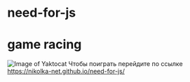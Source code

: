 # need-for-js
# game racing
![Image of Yaktocat](https://static9.depositphotos.com/1000393/1193/i/600/depositphotos_11935962-stock-photo-elephant.jpg)
Чтобы поиграть перейдите по ссылке https://nikolka-net.github.io/need-for-js/
